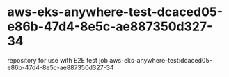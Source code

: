 # aws-eks-anywhere-test-dcaced05-e86b-47d4-8e5c-ae887350d327-34
repository for use with E2E test job aws-eks-anywhere-test:dcaced05-e86b-47d4-8e5c-ae887350d327-34
